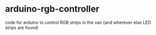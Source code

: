 # arduino-rgb-controller
code for arduino to control RGB strips in the van (and wherever else LED strips are found)
